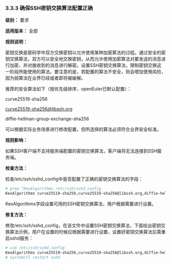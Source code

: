 ### 3.3.3 确保SSH密钥交换算法配置正确

**级别：** 要求

**适用版本：** 全部

**规则说明：** 

密钥交换是密码学中双方交换密钥以允许使用某种加密算法的过程。通过安全的密钥交换算法，双方可以安全地交换密钥，从而允许使用加密算法对要发送的消息进行加密，并对接收到的消息进行解密。设置SSH密钥交换算法，限制密钥交换这一阶段所能使用的算法。要注意的是，若配置的算法不安全，则会增加使用风险，因为弱算法在业界已经或者即将被破解。

推荐的安全算法如下（按优先级排序，openEuler已默认配置）：

curve25519-sha256

curve25519-sha256@libssh.org

diffie-hellman-group-exchange-sha256

可以根据实际业务场景进行修改配置，但所选择的算法必须符合业界安全标准。

**规则影响：**

如果SSH客户端不支持服务端配置的密钥交换算法，客户端将无法连接到SSH服务端。

**检查方法：**

检查/etc/ssh/sshd_config中是否配置了正确的密钥交换算法的字段：

```bash
# grep ^KexAlgorithms /etc/ssh/sshd_config
KexAlgorithms curve25519-sha256,curve25519-sha256@libssh.org,diffie-hellman-group-exchange-sha256
```

KexAlgorithms字段设置可用的SSH密钥交换算法，用户根据需要进行设置。

**修复方法：**

修改/etc/ssh/sshd_config，在该文件中设置SSH密钥交换算法，下面给出密钥交换算法示例，用户在设置的时候应根据需要进行设置，设置好密钥交换算法后需重启sshd服务：

```bash
# vim /etc/ssh/sshd_config
KexAlgorithms curve25519-sha256,curve25519-sha256@libssh.org,diffie-hellman-group-exchange-sha256
# systemctl restart sshd
```